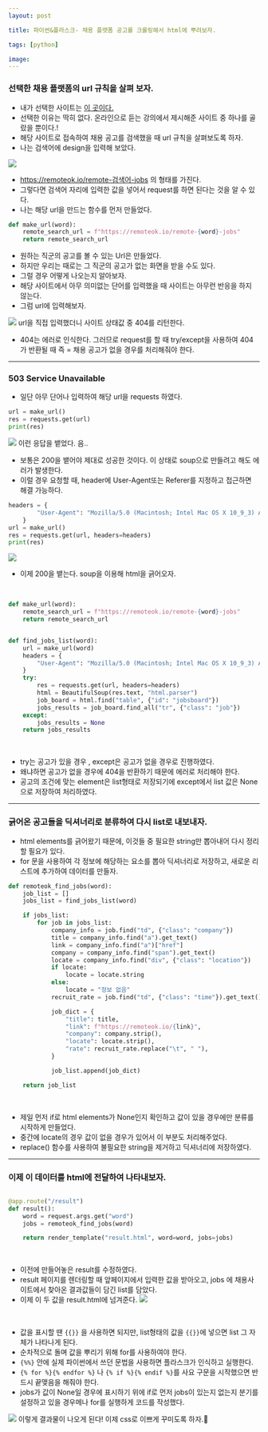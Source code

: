 ```yaml
---
layout: post

title: 파이썬&플라스크- 채용 플랫폼 공고를 크롤링해서 html에 뿌려보자.

tags: [python]

image:
---
```


### 선택한 채용 플랫폼의 url 규칙을 살펴 보자.

- 내가 선택한 사이트는 [이 곳이다.](https://remoteok.io)
- 선택한 이유는 딱히 없다. 온라인으로 듣는 강의에서 제시해준 사이트 중 하나를 골랐을 뿐이다.!
- 해당 사이트로 접속하여 채용 공고를 검색했을 때 url 규칙을 살펴보도록 하자.
- 나는 검색어에 design을 입력해 보았다.

<img src="/images/posts/flask_05.png">
<br/>

- https://remoteok.io/remote-검색어-jobs 의 형태를 가진다.
- 그렇다면 검색어 자리에 입력한 값을 넣어서 request를 하면 된다는 것을 알 수 있다.
- 나는 해당 url을 만드는 함수를 먼저 만들었다.

```python
def make_url(word):
    remote_search_url = f"https://remoteok.io/remote-{word}-jobs"
    return remote_search_url
```

- 원하는 직군의 공고를 볼 수 있는 Url은 만들었다.
- 하지만 우리는 때로는 그 직군의 공고가 없는 화면을 받을 수도 있다.
- 그럴 경우 어떻게 나오는지 알아보자.
- 해당 사이트에서 아무 의미없는 단어를 입력했을 때 사이트는 아무런 반응을 하지 않는다.
- 그럼 url에 입력해보자.

<img src="/images/posts/flask_06.png">
url을 직접 입력했더니 사이트 상태값 중 404를 리턴한다.

<br/>

- 404는 에러로 인식한다. 그러므로 request를 할 때 try/except을 사용하여 404가 반환될 때 즉 = 채용 공고가 없을 경우를 처리해줘야 한다.

---

### 503 Service Unavailable

- 일단 아무 단어나 입력하여 해당 url을 requests 하였다.

```python
url = make_url()
res = requests.get(url)
print(res)
```

<img src="/images/posts/flask_07.png">
이런 응답을 뱉었다. 음..

- 보통은 200을 뱉어야 제대로 성공한 것이다. 이 상태로 soup으로 만들려고 해도 에러가 발생한다.
- 이럴 경우 요청할 때, header에 User-Agent또는 Referer를 지정하고 접근하면 해결 가능하다.

```python
headers = {
        "User-Agent": "Mozilla/5.0 (Macintosh; Intel Mac OS X 10_9_3) AppleWebKit/537.36 (KHTML, like Gecko) Chrome/35.0.1916.47 Safari/537.36"
    }
url = make_url()
res = requests.get(url, headers=headers)
print(res)
```

<img src="/images/posts/flask_08.png">
<br/>

- 이제 200을 뱉는다. soup을 이용해 html을 긁어오자.

<br/>

```python
def make_url(word):
    remote_search_url = f"https://remoteok.io/remote-{word}-jobs"
    return remote_search_url


def find_jobs_list(word):
    url = make_url(word)
    headers = {
        "User-Agent": "Mozilla/5.0 (Macintosh; Intel Mac OS X 10_9_3) AppleWebKit/537.36 (KHTML, like Gecko) Chrome/35.0.1916.47 Safari/537.36"
    }
    try:
        res = requests.get(url, headers=headers)
        html = BeautifulSoup(res.text, "html.parser")
        job_board = html.find("table", {"id": "jobsboard"})
        jobs_results = job_board.find_all("tr", {"class": "job"})
    except:
        jobs_results = None
    return jobs_results

```

<br/>

- try는 공고가 있을 경우 , except은 공고가 없을 경우로 진행하였다.
- 왜냐하면 공고가 없을 경우에 404을 반환하기 때문에 에러로 처리해야 한다.
- 공고의 조건에 맞는 element은 list형태로 저장되기에 except에서 list 값은 None 으로 저장하여 처리하였다.

---

### 긁어온 공고들을 딕셔너리로 분류하여 다시 list로 내보내자.

- html elements를 긁어왔기 때문에, 이것들 중 필요한 string만 뽑아내어 다시 정리할 필요가 있다.
- for 문을 사용하여 각 정보에 해당하는 요소를 뽑아 딕셔너리로 저장하고, 새로운 리스트에 추가하여 데이터를 만들자.

```python
def remoteok_find_jobs(word):
    job_list = []
    jobs_list = find_jobs_list(word)

    if jobs_list:
        for job in jobs_list:
            company_info = job.find("td", {"class": "company"})
            title = company_info.find("a").get_text()
            link = company_info.find("a")["href"]
            company = company_info.find("span").get_text()
            locate = company_info.find("div", {"class": "location"})
            if locate:
                locate = locate.string
            else:
                locate = "정보 없음"
            recruit_rate = job.find("td", {"class": "time"}).get_text()

            job_dict = {
                "title": title,
                "link": f"https://remoteok.io/{link}",
                "company": company.strip(),
                "locate": locate.strip(),
                "rate": recruit_rate.replace("\t", " "),
            }

            job_list.append(job_dict)

    return job_list
```

<br/>

- 제일 먼저 if로 html elements가 None인지 확인하고 값이 있을 경우에만 분류를 시작하게 만들었다.
- 중간에 locate의 경우 값이 없을 경우가 있어서 이 부분도 처리해주었다.
- replace() 함수를 사용하여 불필요한 string을 제거하고 딕셔너리에 저장하였다.

---

### 이제 이 데이터를 html에 전달하여 나타내보자.

```python

@app.route("/result")
def result():
    word = request.args.get("word")
    jobs = remoteok_find_jobs(word)

    return render_template("result.html", word=word, jobs=jobs)
```

<br/>

- 이전에 만들어놓은 result를 수정하였다.
- result 페이지를 렌더링할 때 앞페이지에서 입력한 값을 받아오고, jobs 에 채용사이트에서 찾아온 결과값들이 담긴 list를 담았다.
- 이제 이 두 값을 result.html에 넘겨준다.
  <img src="/images/posts/flask_10.png">

<br/>

- 값을 표시할 땐 `{{}}` 을 사용하면 되지만, list형태의 값을 `{{}}`에 넣으면 list 그 자체가 나타나게 된다.
- 순차적으로 돌며 값을 뿌리기 위해 for를 사용하여야 한다.
- `{%%}` 안에 실제 파이썬에서 쓰던 문법을 사용하면 플라스크가 인식하고 실행한다.
- `{% for %}{% endfor %}` 나 `{% if %}{% endif %}`를 사요 구문을 시작했으면 반드시 끝맺음을 해줘야 한다.
- jobs가 값이 None일 경우에 표시하기 위에 if로 먼저 jobs이 있는지 없는지 분기를 설정하고 있을 경우메나 for를 실행하게 코드를 작성했다.

<img src="/images/posts/flask_09.png">
이렇게 결과물이 나오게 된다! 이제 css로 이쁘게 꾸미도록 하자.🎨
